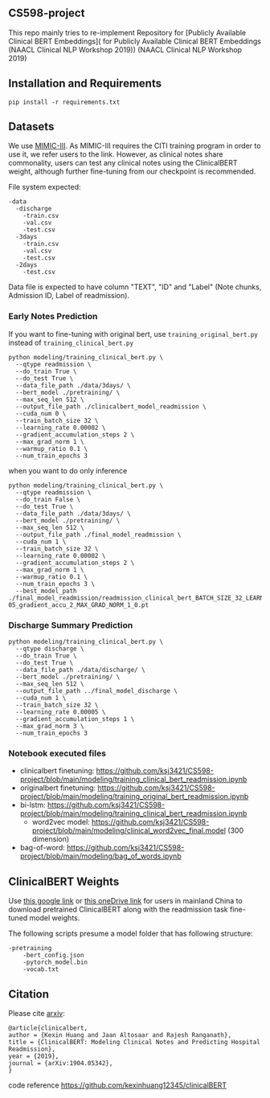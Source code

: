 ## CS598-project  
This repo  mainly tries to re-implement Repository for [Publicly Available Clinical BERT Embeddings]( for Publicly Available Clinical BERT Embeddings (NAACL Clinical NLP Workshop 2019)) (NAACL Clinical NLP Workshop 2019)

## Installation and Requirements

```
pip install -r requirements.txt
```
## Datasets
We use [MIMIC-III](https://mimic.physionet.org/about/mimic/). As MIMIC-III requires the CITI training program in order to use it, we refer users to the link. However, as clinical notes share commonality, users can test any clinical notes using the ClinicalBERT weight, although further fine-tuning from our checkpoint is recommended. 

File system expected:

```
-data
  -discharge
    -train.csv
    -val.csv
    -test.csv
  -3days
    -train.csv
    -val.csv
    -test.csv
  -2days
    -test.csv
```
Data file is expected to have column "TEXT", "ID" and "Label" (Note chunks, Admission ID, Label of readmission).

### Early Notes Prediction
If you want to fine-tuning with original bert, use `training_original_bert.py` instead of `training_clinical_bert.py`
```
python modeling/training_clinical_bert.py \
  --qtype readmission \
  --do_train True \
  --do_test True \
  --data_file_path ./data/3days/ \
  --bert_model ./pretraining/ \
  --max_seq_len 512 \
  --output_file_path ./clinicalbert_model_readmission \
  --cuda_num 0 \
  --train_batch_size 32 \
  --learning_rate 0.00002 \
  --gradient_accumulation_steps 2 \
  --max_grad_norm 1 \
  --warmup_ratio 0.1 \
  --num_train_epochs 3 
```
when you want to do only inference
```
python modeling/training_clinical_bert.py \
  --qtype readmission \
  --do_train False \
  --do_test True \
  --data_file_path ./data/3days/ \
  --bert_model ./pretraining/ \
  --max_seq_len 512 \
  --output_file_path ./final_model_readmission \
  --cuda_num 1 \
  --train_batch_size 32 \
  --learning_rate 0.00002 \
  --gradient_accumulation_steps 2 \
  --max_grad_norm 1 \
  --warmup_ratio 0.1 \
  --num_train_epochs 3 \
  --best_model_path ./final_model_readmission/readmission_clinical_bert_BATCH_SIZE_32_LEARNING_RATE_2e-05_gradient_accu_2_MAX_GRAD_NORM_1_0.pt
```
### Discharge Summary Prediction
```
python modeling/training_clinical_bert.py \
  --qtype discharge \
  --do_train True \
  --do_test True \
  --data_file_path ./data/discharge/ \
  --bert_model ./pretraining/ \
  --max_seq_len 512 \
  --output_file_path ../final_model_discharge \
  --cuda_num 1 \
  --train_batch_size 32 \
  --learning_rate 0.00005 \
  --gradient_accumulation_steps 1 \
  --max_grad_norm 3 \
  --num_train_epochs 3
```
### Notebook executed files
- clinicalbert finetuning: https://github.com/ksj3421/CS598-project/blob/main/modeling/training_clinical_bert_readmission.ipynb
- originalbert finetuning: https://github.com/ksj3421/CS598-project/blob/main/modeling/training_original_bert_readmission.ipynb
- bi-lstm: https://github.com/ksj3421/CS598-project/blob/main/modeling/training_clinical_bert_readmission.ipynb
  - word2vec model: https://github.com/ksj3421/CS598-project/blob/main/modeling/clinical_word2vec_final.model (300 dimension)
- bag-of-word: https://github.com/ksj3421/CS598-project/blob/main/modeling/bag_of_words.ipynb

## ClinicalBERT Weights
Use [this google link](https://drive.google.com/open?id=1t8L9w-r88Q5-sfC993x2Tjt1pu--A900) or [this oneDrive link](https://hu-my.sharepoint.com/:u:/g/personal/kexinhuang_hsph_harvard_edu/ERw4LamJD4xNkkONXI7jsiYBUk6QwDv4t3y_jJcrsjkt9A?e=orU3C3) for users in mainland China to download pretrained ClinicalBERT along with the readmission task fine-tuned model weights.

The following scripts presume a model folder that has following structure:
```
-pretraining
    -bert_config.json
    -pytorch_model.bin
    -vocab.txt
```

## Citation

Please cite [arxiv](https://arxiv.org/abs/1904.05342):
```
@article{clinicalbert,
author = {Kexin Huang and Jaan Altosaar and Rajesh Ranganath},
title = {ClinicalBERT: Modeling Clinical Notes and Predicting Hospital Readmission},
year = {2019},
journal = {arXiv:1904.05342},
}
```
code reference
https://github.com/kexinhuang12345/clinicalBERT
